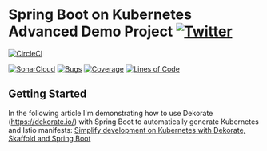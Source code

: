 # Spring Boot on Kubernetes Advanced Demo Project [![Twitter](https://img.shields.io/twitter/follow/piotr_minkowski.svg?style=social&logo=twitter&label=Follow%20Me)](https://twitter.com/piotr_minkowski)

[![CircleCI](https://circleci.com/gh/piomin/sample-spring-boot-dekorate-istio.svg?style=svg)](https://circleci.com/gh/piomin/sample-spring-boot-dekorate-istio)

[![SonarCloud](https://sonarcloud.io/images/project_badges/sonarcloud-black.svg)](https://sonarcloud.io/dashboard?id=piomin_sample-spring-boot-dekorate-istio)
[![Bugs](https://sonarcloud.io/api/project_badges/measure?project=piomin_sample-spring-boot-dekorate-istio&metric=bugs)](https://sonarcloud.io/dashboard?id=piomin_sample-spring-boot-dekorate-istio)
[![Coverage](https://sonarcloud.io/api/project_badges/measure?project=piomin_sample-spring-boot-dekorate-istio&metric=coverage)](https://sonarcloud.io/dashboard?id=piomin_sample-spring-boot-dekorate-istio)
[![Lines of Code](https://sonarcloud.io/api/project_badges/measure?project=piomin_sample-spring-boot-dekorate-istio&metric=ncloc)](https://sonarcloud.io/dashboard?id=piomin_sample-spring-boot-dekorate-istio)

## Getting Started 

In the following article I'm demonstrating how to use Dekorate (https://dekorate.io/) with Spring Boot to automatically generate Kubernetes and Istio manifests: [Simplify development on Kubernetes with Dekorate, Skaffold and Spring Boot](https://piotrminkowski.com/2020/06/08/simplify-development-on-kubernetes-with-dekorate-skaffold-and-spring-boot/)